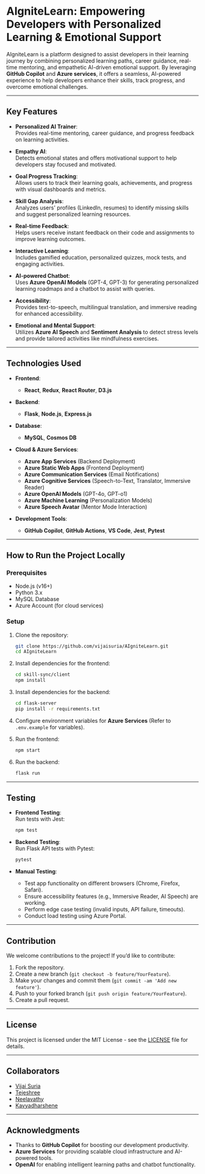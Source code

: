 # AIgniteLearn: Empowering Developers with Personalized Learning & Emotional Support

AIgniteLearn is a platform designed to assist developers in their learning journey by combining personalized learning paths, career guidance, real-time mentoring, and empathetic AI-driven emotional support. By leveraging **GitHub Copilot** and **Azure services**, it offers a seamless, AI-powered experience to help developers enhance their skills, track progress, and overcome emotional challenges.

---

## Key Features

- **Personalized AI Trainer**:  
  Provides real-time mentoring, career guidance, and progress feedback on learning activities.
- **Empathy AI**:  
  Detects emotional states and offers motivational support to help developers stay focused and motivated.

- **Goal Progress Tracking**:  
  Allows users to track their learning goals, achievements, and progress with visual dashboards and metrics.

- **Skill Gap Analysis**:  
  Analyzes users' profiles (LinkedIn, resumes) to identify missing skills and suggest personalized learning resources.

- **Real-time Feedback**:  
  Helps users receive instant feedback on their code and assignments to improve learning outcomes.

- **Interactive Learning**:  
  Includes gamified education, personalized quizzes, mock tests, and engaging activities.

- **AI-powered Chatbot**:  
  Uses **Azure OpenAI Models** (GPT-4, GPT-3) for generating personalized learning roadmaps and a chatbot to assist with queries.

- **Accessibility**:  
  Provides text-to-speech, multilingual translation, and immersive reading for enhanced accessibility.

- **Emotional and Mental Support**:  
  Utilizes **Azure AI Speech** and **Sentiment Analysis** to detect stress levels and provide tailored activities like mindfulness exercises.

---

## Technologies Used

- **Frontend**:

  - **React**, **Redux**, **React Router**, **D3.js**

- **Backend**:

  - **Flask**, **Node.js**, **Express.js**

- **Database**:

  - **MySQL**, **Cosmos DB**

- **Cloud & Azure Services**:

  - **Azure App Services** (Backend Deployment)
  - **Azure Static Web Apps** (Frontend Deployment)
  - **Azure Communication Services** (Email Notifications)
  - **Azure Cognitive Services** (Speech-to-Text, Translator, Immersive Reader)
  - **Azure OpenAI Models** (GPT-4o, GPT-o1)
  - **Azure Machine Learning** (Personalization Models)
  - **Azure Speech Avatar** (Mentor Mode Interaction)

- **Development Tools**:
  - **GitHub Copilot**, **GitHub Actions**, **VS Code**, **Jest**, **Pytest**

---

## How to Run the Project Locally

### Prerequisites

- Node.js (v16+)
- Python 3.x
- MySQL Database
- Azure Account (for cloud services)

### Setup

1. Clone the repository:

   ```bash
   git clone https://github.com/vijaisuria/AIgniteLearn.git
   cd AIgniteLearn
   ```

2. Install dependencies for the frontend:

   ```bash
   cd skill-sync/client
   npm install
   ```

3. Install dependencies for the backend:

   ```bash
   cd flask-server
   pip install -r requirements.txt
   ```

4. Configure environment variables for **Azure Services** (Refer to `.env.example` for variables).

5. Run the frontend:

   ```bash
   npm start
   ```

6. Run the backend:

   ```bash
   flask run
   ```

---

## Testing

- **Frontend Testing**:  
  Run tests with Jest:

  ```bash
  npm test
  ```

- **Backend Testing**:  
  Run Flask API tests with Pytest:

  ```bash
  pytest
  ```

- **Manual Testing**:
  - Test app functionality on different browsers (Chrome, Firefox, Safari).
  - Ensure accessibility features (e.g., Immersive Reader, AI Speech) are working.
  - Perform edge case testing (invalid inputs, API failure, timeouts).
  - Conduct load testing using Azure Portal.

---

## Contribution

We welcome contributions to the project! If you’d like to contribute:

1. Fork the repository.
2. Create a new branch (`git checkout -b feature/YourFeature`).
3. Make your changes and commit them (`git commit -am 'Add new feature'`).
4. Push to your forked branch (`git push origin feature/YourFeature`).
5. Create a pull request.

---

## License

This project is licensed under the MIT License - see the [LICENSE](LICENSE) file for details.

---

## Collaborators

- [Vijai Suria](https://linkedin.com/in/vijaisuria)
- [Tejeshree](https://linkedin.com/)
- [Neelavathy](https://linkedin.com/)
- [Kavyadharshene](https://linkedin.com/)

---

## Acknowledgments

- Thanks to **GitHub Copilot** for boosting our development productivity.
- **Azure Services** for providing scalable cloud infrastructure and AI-powered tools.
- **OpenAI** for enabling intelligent learning paths and chatbot functionality.
